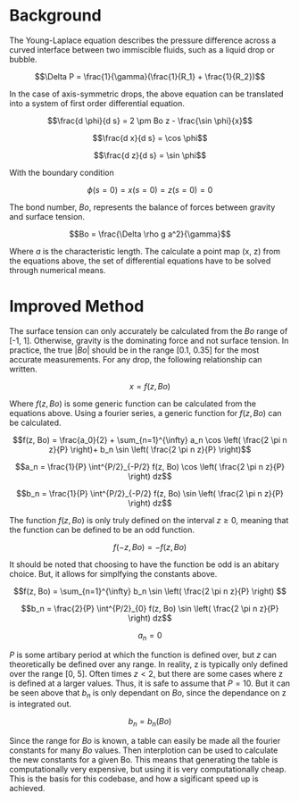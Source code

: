 # Background

The Young-Laplace equation describes the pressure difference across a curved interface between two immiscible fluids, 
such as a liquid drop or bubble.

$$\Delta P = \frac{1}{\gamma}(\frac{1}{R_1} + \frac{1}{R_2})$$

In the case of axis-symmetric drops, 
the above equation can be translated into a system of first order differential equation.

$$\frac{d \phi}{d s} = 2 \pm Bo z - \frac{\sin \phi}{x}$$

$$\frac{d x}{d s} = \cos \phi$$

$$\frac{d z}{d s} = \sin \phi$$

With the boundary condition

$$\phi(s=0)=x(s=0)=z(s=0)=0$$

The bond number, $Bo$, represents the balance of forces between gravity and surface tension.

$$Bo = \frac{\Delta \rho g a^2}{\gamma}$$

Where $a$ is the characteristic length. 
The calculate a point map (x, z) from the equations above,
the set of differential equations have to be solved through numerical means.

# Improved Method

The surface tension can only accurately be calculated from the $Bo$ range of [-1, 1]. 
Otherwise, gravity is the dominating force and not surface tension.
In practice, the true $|Bo|$ should be in the range [0.1, 0.35] for the most accurate measurements.
For any drop, the following relationship can written.

$$x = f(z, Bo)$$

Where $f(z, Bo)$ is some generic function can be calculated from the equations above.
Using a fourier series, a generic function for $f(z, Bo)$ can be calculated.

$$f(z, Bo) = \frac{a_0}{2} + \sum_{n=1}^{\infty} a_n \cos \left( \frac{2 \pi n z}{P} \right)+ b_n \sin \left( \frac{2 \pi n z}{P} \right)$$

$$a_n = \frac{1}{P} \int^{P/2}_{-P/2} f(z, Bo) \cos \left( \frac{2 \pi n z}{P} \right) dz$$

$$b_n = \frac{1}{P} \int^{P/2}_{-P/2} f(z, Bo) \sin \left( \frac{2 \pi n z}{P} \right) dz$$

The function $f(z, Bo)$ is only truly defined on the interval $z \geq 0$,
meaning that the function can be defined to be an odd function.

$$f(-z, Bo) = -f(z, Bo)$$

It should be noted that choosing to have the function be odd is an abitary choice.
But, it allows for simplfying the constants above.

$$f(z, Bo) = \sum_{n=1}^{\infty} b_n \sin \left( \frac{2 \pi n z}{P} \right) $$

$$b_n = \frac{2}{P} \int^{P/2}_{0} f(z, Bo) \sin \left( \frac{2 \pi n z}{P} \right) dz$$

$$a_n = 0$$

$P$ is some artibary period at which the function is defined over, 
but $z$ can theoretically be defined over any range.
In reality, z is typically only defined over the range [0, 5].
Often times $z < 2$, 
but there are some cases where z is defined at a larger values.
Thus, it is safe to assume that $P=10$.
But it can be seen above that $b_n$ is only dependant on $Bo$,
since the dependance on z is integrated out.

$$b_n = b_n(Bo)$$

Since the range for $Bo$ is known, 
a table can easily be made all the fourier constants for many $Bo$ values.
Then interplotion can be used to calculate the new constants for a given Bo.
This means that generating the table is computationally very expensive,
but using it is very computationally cheap.
This is the basis for this codebase, and how a sigificant speed up is achieved.
